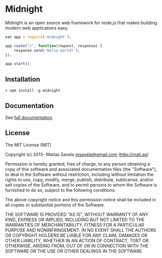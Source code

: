 # Midnight

Midnight is an open source web framework for node.js that makes building modern web applications easy.

```js
var app = require('midnight');

app.route("/", function(request, response) {
	response.send('Hello world!');
});

app.start();
```

## Installation

	> npm install -g midnight

## Documentation

See [full documentation](http://msavela.github.io/midnight).

## License

The MIT License (MIT)

Copyright (c) 2013- Matias Savela <msavela@gmail.com> (http://mati.as)

Permission is hereby granted, free of charge, to any person obtaining a copy
of this software and associated documentation files (the "Software"), to deal
in the Software without restriction, including without limitation the rights
to use, copy, modify, merge, publish, distribute, sublicense, and/or sell
copies of the Software, and to permit persons to whom the Software is
furnished to do so, subject to the following conditions:

The above copyright notice and this permission notice shall be included in
all copies or substantial portions of the Software.

THE SOFTWARE IS PROVIDED "AS IS", WITHOUT WARRANTY OF ANY KIND, EXPRESS OR
IMPLIED, INCLUDING BUT NOT LIMITED TO THE WARRANTIES OF MERCHANTABILITY,
FITNESS FOR A PARTICULAR PURPOSE AND NONINFRINGEMENT. IN NO EVENT SHALL THE
AUTHORS OR COPYRIGHT HOLDERS BE LIABLE FOR ANY CLAIM, DAMAGES OR OTHER
LIABILITY, WHETHER IN AN ACTION OF CONTRACT, TORT OR OTHERWISE, ARISING FROM,
OUT OF OR IN CONNECTION WITH THE SOFTWARE OR THE USE OR OTHER DEALINGS IN
THE SOFTWARE.